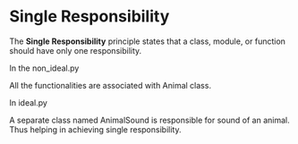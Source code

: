# Single Responsibility

The <strong>Single Responsibility</strong> principle states that a class, module, or function should have only one responsibility.

In the non_ideal.py <br/>

All the functionalities are associated with Animal class.

In ideal.py <br/>

A separate class named AnimalSound is responsible for sound of an animal. Thus helping in achieving single responsibility.
